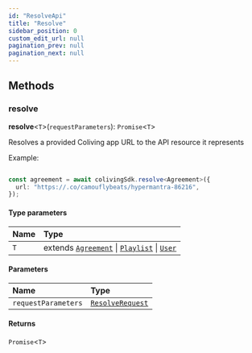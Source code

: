 ```yaml
---
id: "ResolveApi"
title: "Resolve"
sidebar_position: 0
custom_edit_url: null
pagination_prev: null
pagination_next: null
---
```


## Methods

### resolve

**resolve**<`T`\>(`requestParameters`): `Promise`<`T`\>

Resolves a provided Coliving app URL to the API resource it represents

Example:

```typescript

const agreement = await colivingSdk.resolve<Agreement>({
  url: "https://.co/camouflybeats/hypermantra-86216",
});

```

#### Type parameters

| Name | Type |
| :------ | :------ |
| `T` | extends [`Agreement`](../interfaces/Agreement.md) \| [`Playlist`](../interfaces/Playlist.md) \| [`User`](../interfaces/User.md) |

#### Parameters

| Name | Type |
| :------ | :------ |
| `requestParameters` | [`ResolveRequest`](../interfaces/ResolveRequest.md) |

#### Returns

`Promise`<`T`\>
